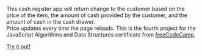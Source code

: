 This cash register app will return change to the customer based on the price of the item, the amount of cash provided by the customer, and the amount of cash in the cash drawer. <br> Price updates every time the page reloads. This is the fourth project for the JavaScript Algorithms and Data Structures certificate from [freeCodeCamp](https://www.freecodecamp.org).<br>

[Try it out!](https://cash-register-fcc.vercel.app/)
